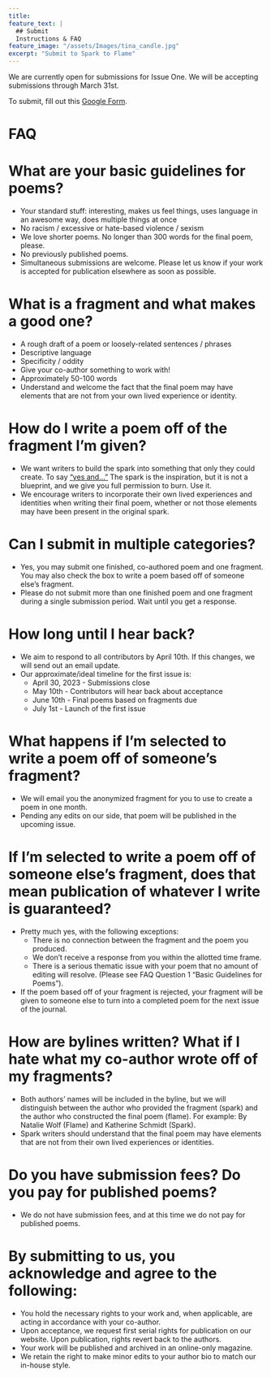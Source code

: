 ```yaml
---
title: 
feature_text: |
  ## Submit
  Instructions & FAQ
feature_image: "/assets/Images/tina_candle.jpg"
excerpt: "Submit to Spark to Flame"
---
```

We are currently open for submissions for Issue One. We will be accepting submissions through March 31st.

To submit, fill out this [Google Form](https://docs.google.com/forms/d/e/1FAIpQLScK-5ArvstWpBkvBcw4TYKUSAPVl5In5AHuAPFlRvVUN_zhCA/viewform).

# FAQ

# What are your basic guidelines for poems?
* Your standard stuff: interesting, makes us feel things, uses language in an awesome way, does multiple things at once
* No racism / excessive or hate-based violence / sexism
* We love shorter poems. No longer than 300 words for the final poem, please.
* No previously published poems.
* Simultaneous submissions are welcome. Please let us know if your work is accepted for publication elsewhere as soon as possible.

# What is a fragment and what makes a good one?
* A rough draft of a poem or loosely-related sentences / phrases
* Descriptive language
* Specificity / oddity
* Give your co-author something to work with!
* Approximately 50-100 words
* Understand and welcome the fact that the final poem may have elements that are not from your own lived experience or identity.

# How do I write a poem off of the fragment I’m given?
* We want writers to build the spark into something that only they could create. To say [“yes and…”](https://en.wikipedia.org/wiki/Yes,_and...) The spark is the inspiration, but it is not a blueprint, and we give you full permission to burn. Use it.
* We encourage writers to incorporate their own lived experiences and identities when writing their final poem, whether or not those elements may have been present in the original spark.

# Can I submit in multiple categories?
* Yes, you may submit one finished, co-authored poem and one fragment. You may also check the box to write a poem based off of someone else’s fragment.
* Please do not submit more than one finished poem and one fragment during a single submission period. Wait until you get a response.

# How long until I hear back?
* We aim to respond to all contributors by April 10th. If this changes, we will send out an email update.
* Our approximate/ideal timeline for the first issue is:
  * April 30, 2023 - Submissions close
  * May 10th - Contributors will hear back about acceptance
  * June 10th - Final poems based on fragments due
  * July 1st - Launch of the first issue

# What happens if I’m selected to write a poem off of someone’s fragment?
* We will email you the anonymized fragment for you to use to create a poem in one month.
* Pending any edits on our side, that poem will be published in the upcoming issue.

# If I’m selected to write a poem off of someone else’s fragment, does that mean publication of whatever I write is guaranteed?
* Pretty much yes, with the following exceptions:
  * There is no connection between the fragment and the poem you produced.
  * We don’t receive a response from you within the allotted time frame.
  * There is a serious thematic issue with your poem that no amount of editing will resolve. (Please see FAQ Question 1 “Basic Guidelines for Poems”).
* If the poem based off of your fragment is rejected, your fragment will be given to someone else to turn into a completed poem for the next issue of the journal.

# How are bylines written? What if I hate what my co-author wrote off of my fragments?
* Both authors’ names will be included in the byline, but we will distinguish between the author who provided the fragment (spark) and the author who constructed the final poem (flame). For example: By Natalie Wolf (Flame) and Katherine Schmidt (Spark).
* Spark writers should understand that the final poem may have elements that are not from their own lived experiences or identities.

# Do you have submission fees? Do you pay for published poems?
* We do not have submission fees, and at this time we do not pay for published poems.

# By submitting to us, you acknowledge and agree to the following:
* You hold the necessary rights to your work and, when applicable, are acting in accordance with your co-author.
* Upon acceptance, we request first serial rights for publication on our website. Upon publication, rights revert back to the authors.
* Your work will be published and archived in an online-only magazine.
* We retain the right to make minor edits to your author bio to match our in-house style.